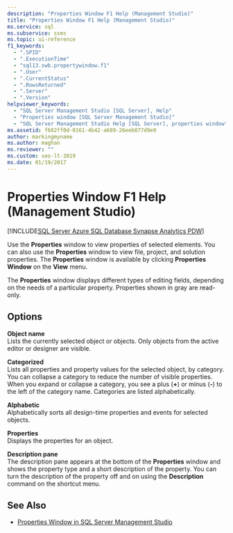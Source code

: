 ```yaml
---
description: "Properties Window F1 Help (Management Studio)"
title: "Properties Window F1 Help (Management Studio)"
ms.service: sql
ms.subservice: ssms
ms.topic: ui-reference
f1_keywords: 
  - ".SPID"
  - ".ExecutionTime"
  - "sql13.swb.propertywindow.f1"
  - ".User"
  - ".CurrentStatus"
  - ".RowsReturned"
  - ".Server"
  - ".Version"
helpviewer_keywords: 
  - "SQL Server Management Studio [SQL Server], Help"
  - "Properties window [SQL Server Management Studio]"
  - "SQL Server Management Studio Help [SQL Server], properties window"
ms.assetid: f682ff0d-0161-4b42-a689-26eeb077d9e9
author: markingmyname
ms.author: maghan 
ms.reviewer: ""
ms.custom: seo-lt-2019
ms.date: 01/19/2017
---
```


# Properties Window F1 Help (Management Studio)

[!INCLUDE[SQL Server Azure SQL Database Synapse Analytics PDW](../../includes/applies-to-version/sql-asdb-asdbmi-asa-pdw.md)]

Use the **Properties** window to view properties of selected elements. You can also use the **Properties** window to view file, project, and solution properties. The **Properties** window is available by clicking **Properties Window** on the **View** menu.  
  
The **Properties** window displays different types of editing fields, depending on the needs of a particular property. Properties shown in gray are read-only.  
  
## Options

**Object name**  
Lists the currently selected object or objects. Only objects from the active editor or designer are visible.  
  
**Categorized**  
Lists all properties and property values for the selected object, by category. You can collapse a category to reduce the number of visible properties. When you expand or collapse a category, you see a plus (**+**) or minus (**-**) to the left of the category name. Categories are listed alphabetically.  
  
**Alphabetic**  
Alphabetically sorts all design-time properties and events for selected objects.  
  
**Properties**  
Displays the properties for an object.  
  
**Description pane**  
The description pane appears at the bottom of the **Properties** window and shows the property type and a short description of the property. You can turn the description of the property off and on using the **Description** command on the shortcut menu.  
  
## See Also

- [Properties Window in SQL Server Management Studio](../scripting/use-the-properties-window-in-management-studio.md)
